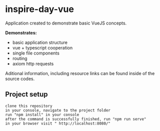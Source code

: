# inspire-day-vue

Application created to demonstrate basic VueJS concepts.

**Demonstrates:**

- basic application structure
- vue + typescript cooperation
- single file components
- routing
- axiom http requests

Aditional information, including resource links can be found inside of the source codes.

## Project setup
```
clone this repository
in your console, navigate to the project folder
run "npm install" in your console
after the command is successfully finished, run "npm run serve"
in your browser visit " http://localhost:8080/"
```